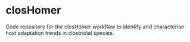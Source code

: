 # closHomer
Code repository for the closHomer workflow to identify and characterise host adaptation trends in clostridial species.
